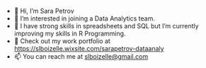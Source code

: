- 👋 Hi, I’m Sara Petrov
- 👀 I’m interested in joining a Data Analytics team.
- 🌱 I have strong skills in spreadsheets and SQL but I’m currently improving my skills in R Programming. 
- 💞️ Check out my work portfolio at https://slboizelle.wixsite.com/sarapetrov-dataanaly
- 📫 You can reach me at slboizelle@gmail.com

<!---
sbpetrov87/sbpetrov87 is a ✨ special ✨ repository because its `README.md` (this file) appears on your GitHub profile.
You can click the Preview link to take a look at your changes.
--->
